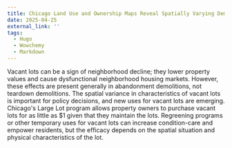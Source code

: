 ```yaml
---
title: Chicago Land Use and Ownership Maps Reveal Spatially Varying Demolition Patterns
date: 2025-04-25
external_link: ''
tags:
  - Hugo
  - Wowchemy
  - Markdown
---
```


Vacant lots can be a sign of neighborhood decline; they lower property values and cause dysfunctional neighborhood housing markets. However, these effects are present generally in abandonment demolitions, not teardown demolitions. The spatial variance in characteristics of vacant lots is important for policy decisions, and new uses for vacant lots are emerging. Chicago's Large Lot program allows property owners to purchase vacant lots for as little as $1 given that they maintain the lots. Regreening programs or other temporary uses for vacant lots can increase condition-care and empower residents, but the efficacy depends on the spatial situation and physical characteristics of the lot.

<!--more-->
